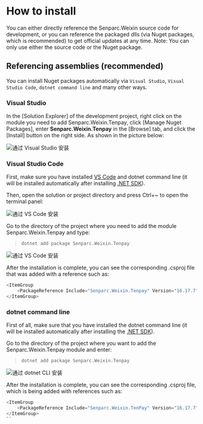 # How to install

You can either directly reference the Senparc.Weixin source code for development, or you can reference the packaged dlls (via Nuget packages, which is recommended) to get official updates at any time. Note: You can only use either the source code or the Nuget package.

## Referencing assemblies (recommended)

You can install Nuget packages automatically via `Visual Studio`, `Visual Studio Code`, `dotnet command line` and many other ways.

### Visual Studio

In the [Solution Explorer] of the development project, right click on the module you need to add Senparc.Weixin.Tenpay, click [Manage Nuget Packages], enter **Senparc.Weixin.Tenpay** in the [Browse] tab, and click the [Install] button on the right side. As shown in the picture below:

![通过 Visual Studio 安装](https://sdk.weixin.senparc.com/Docs/TenPayV2/images/home-install-01.png)

### Visual Studio Code

First, make sure you have installed [VS Code](https://code.visualstudio.com/) and dotnet command line (it will be installed automatically after installing [.NET SDK](https://dotnet.microsoft.com/en-us/download)).

Then, open the solution or project directory and press Ctrl+~ to open the terminal panel:

![通过 VS Code 安装](https://sdk.weixin.senparc.com/Docs/TenPayV2/images/home-install-03.png)

Go to the directory of the project where you need to add the module Senparc.Weixin.Tenpay and type:

> ```
> dotnet add package Senparc.Weixin.Tenpay
> ```

![通过 VS Code 安装](https://sdk.weixin.senparc.com/Docs/TenPayV2/images/home-install-04.png)

After the installation is complete, you can see the corresponding .csproj file that was added with a reference such as:

```c#
<ItemGroup
    <PackageReference Include="Senparc.Weixin.Tenpay" Version="16.17.7" />
</ItemGroup>
```

### dotnet command line

First of all, make sure that you have installed the dotnet command line (it will be installed automatically after installing the [.NET SDK](https://dotnet.microsoft.com/en-us/download)).

Go to the directory of the project where you want to add the Senparc.Weixin.Tenpay module and enter:

> ```
> dotnet add package Senparc.Weixin.Tenpay
> ```

![通过 dotnet CLI 安装](https://sdk.weixin.senparc.com/Docs/TenPayV2/images/home-install-02.png)

After the installation is complete, you can see the corresponding .csproj file, which is being added with references such as:

```c#
<ItemGroup
    <PackageReference Include="Senparc.Weixin.TenPay" Version="16.17.7" />
</ItemGroup>
``
```
